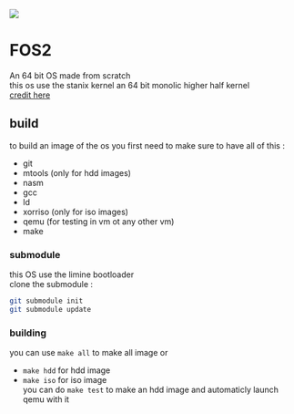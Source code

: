 ![](https://tokei.rs/b1/github/tayoky/FOS25)   
# FOS2
An 64 bit OS made from scratch  
this os use the stanix kernel an 64 bit monolic higher half kernel  
[credit here](CREDITS.md)
## build
to build an image of the os you first need to make sure to have all of this :  
- git
- mtools (only for hdd images)
- nasm
- gcc
- ld
- xorriso (only for iso images)
- qemu (for testing in vm ot any other vm)
- make
### submodule
this OS use the limine bootloader   
clone the submodule :  
```sh
git submodule init
git submodule update
```
### building
you can use `make all` to make all image or  
- `make hdd` for hdd image
- `make iso` for iso image  
you can do `make test` to make an hdd image and automaticly launch qemu with it
